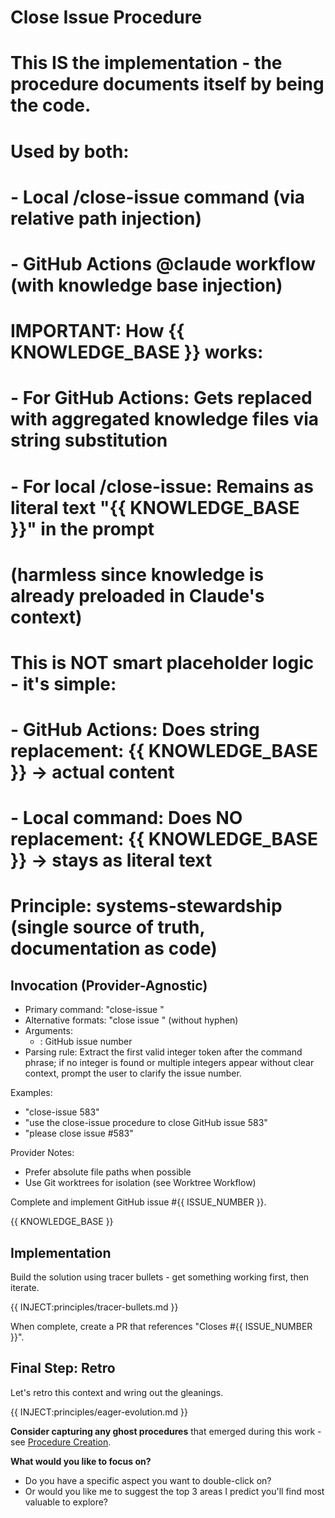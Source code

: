 # Close Issue Procedure
# 
# This IS the implementation - the procedure documents itself by being the code.
# Used by both:
# - Local /close-issue command (via relative path injection)
# - GitHub Actions @claude workflow (with knowledge base injection)
#
# IMPORTANT: How {{ KNOWLEDGE_BASE }} works:
# - For GitHub Actions: Gets replaced with aggregated knowledge files via string substitution
# - For local /close-issue: Remains as literal text "{{ KNOWLEDGE_BASE }}" in the prompt
#   (harmless since knowledge is already preloaded in Claude's context)
# 
# This is NOT smart placeholder logic - it's simple:
# - GitHub Actions: Does string replacement: {{ KNOWLEDGE_BASE }} → actual content
# - Local command: Does NO replacement: {{ KNOWLEDGE_BASE }} → stays as literal text
#
# Principle: systems-stewardship (single source of truth, documentation as code)

## Invocation (Provider-Agnostic)
- Primary command: "close-issue <number>"
- Alternative formats: "close issue <number>" (without hyphen)
- Arguments:
  - <number>: GitHub issue number
- Parsing rule: Extract the first valid integer token after the command phrase; if no integer is found or multiple integers appear without clear context, prompt the user to clarify the issue number.

Examples:
- "close-issue 583"
- "use the close-issue procedure to close GitHub issue 583"
- "please close issue #583"

Provider Notes:
- Prefer absolute file paths when possible
- Use Git worktrees for isolation (see Worktree Workflow)

Complete and implement GitHub issue #{{ ISSUE_NUMBER }}.

{{ KNOWLEDGE_BASE }}
<!-- Note: If you see "{{ KNOWLEDGE_BASE }}" above as literal text, you're running locally and knowledge is already preloaded -->

## Implementation
<!-- Contract: Issue context loaded, working in worktree -->
Build the solution using tracer bullets - get something working first, then iterate.

{{ INJECT:principles/tracer-bullets.md }}

When complete, create a PR that references "Closes #{{ ISSUE_NUMBER }}".

## Final Step: Retro
Let's retro this context and wring out the gleanings.

{{ INJECT:principles/eager-evolution.md }}

**Consider capturing any ghost procedures** that emerged during this work - see [Procedure Creation](knowledge/procedures/procedure-creation.md).

**What would you like to focus on?**
- Do you have a specific aspect you want to double-click on?
- Or would you like me to suggest the top 3 areas I predict you'll find most valuable to explore?
